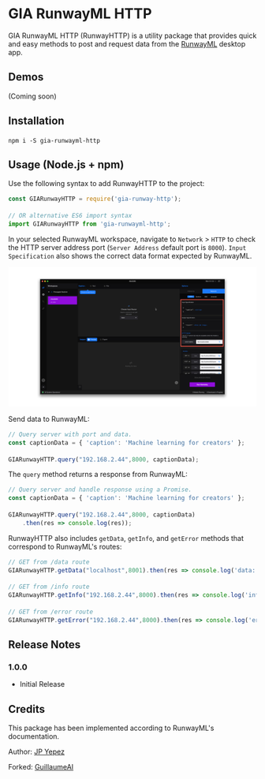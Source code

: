 # GIA RunwayML HTTP

GIA RunwayML HTTP (RunwayHTTP) is a utility package that provides quick
and easy methods to post and request data from the
[RunwayML](https://runwayml.com/) desktop app.

## Demos
(Coming soon)

## Installation
`npm i -S gia-runwayml-http`

## Usage (Node.js + npm)

Use the following syntax to add RunwayHTTP to the project:

```javascript
const GIARunwayHTTP = require('gia-runway-http');

// OR alternative ES6 import syntax
import GIARunwayHTTP from 'gia-runwayml-http';
```

In your selected RunwayML workspace, navigate to `Network` > `HTTP`
to check the HTTP server address port (`Server Address` default port
is `8000`). `Input Specification` also shows the correct data format
expected by RunwayML. 

![RunwayML HTTP](/runwayHTTP.jpg)

Send data to RunwayML:

```javascript
// Query server with port and data.
const captionData = { 'caption': 'Machine learning for creators' };

GIARunwayHTTP.query("192.168.2.44",8000, captionData);
```

The `query` method returns a response from RunwayML:

```javascript
// Query server and handle response using a Promise.
const captionData = { 'caption': 'Machine learning for creators' };

GIARunwayHTTP.query("192.168.2.44",8000, captionData)
    .then(res => console.log(res));
```

RunwayHTTP also includes `getData`, `getInfo`, and `getError` methods
that correspond to RunwayML's routes:

```javascript
// GET from /data route
GIARunwayHTTP.getData("localhost",8001).then(res => console.log('data:', res));

// GET from /info route
GIARunwayHTTP.getInfo("192.168.2.44",8000).then(res => console.log('info:', res));

// GET from /error route
GIARunwayHTTP.getError("192.168.2.44",8000).then(res => console.log('error:', res));
```


## Release Notes
### 1.0.0
* Initial Release

## Credits
This package has been implemented according to RunwayML's
documentation.

Author: [JP Yepez](https://www.instagram.com/jpyepez/)

Forked: [GuillaumeAI](https://github.com/GuillaumeAI)

